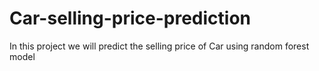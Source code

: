 # Car-selling-price-prediction
In this project we will predict the selling price of Car using random forest model
